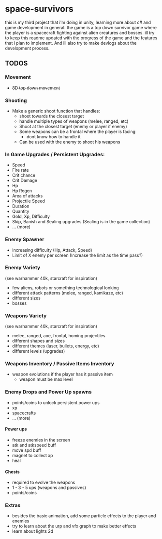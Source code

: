 # space-survivors
this is my third project that i'm doing in unity, learning more about c# and game development in general.
the game is a top down survivor game where the player is a spacecraft fighting against alien creatures and bosses.
ill try to keep this readme updated with the progress of the game and the features that i plan to implement. And ill also try to make devlogs about the development process.
## TODOS
### Movement
- ~~8D top down movement~~
### Shooting
- Make a generic shoot function that handles:
	- shoot towards the closest target
    - handle multiple types of weapons (melee, ranged, etc)
	- Shoot at the closest target (enemy or player if enemy)
	- Some weapons can be a frontal where the player is facing
		- dont know how to handle it
	- Can be used with the enemy to shoot his weapons
### In Game Upgrades / Persistent Upgrades:
- Speed
- Fire rate
- Crit chance
- Crit Damage
- Hp
- Hp Regen
- Area of attacks
- Projectile Speed
- Duration
- Quantity
- Gold, Xp, Difficulty
- Skip, Banish and Sealing upgrades (Sealing is in the game collection)
- ... (more)
### Enemy Spawner
- Increasing difficulty (Hp, Attack, Speed)
- Limit of X enemy per screen (Increase the limit as the time pass?)
### Enemy Variety
(see warhammer 40k, starcraft for inspiration)
- few aliens, robots or something technological looking
- different attack patterns (melee, ranged, kamikaze, etc)
- different sizes
- bosses
### Weapons Variety
(see warhammer 40k, starcraft for inspiration)
- melee, ranged, aoe, frontal, homing projectiles
- different shapes and sizes
- different themes (laser, bullets, energy, etc)
- different levels (upgrades)
### Weapons Inventory / Passive Items Inventory
- weapon evolutions if the player has it passive item
	- weapon must be max level
### Enemy Drops and Power Up spawns
- points/coins to unlock persistent power ups
- xp
- spacecrafts
- ... (more)
#### Power ups
- freeze enemies in the screen
- atk and atkspeed buff
- move spd buff
- magnet to collect xp
- heal
#### Chests
- required to evolve the weapons
- 1 - 3 - 5 ups (weapons and passives)
- points/coins
### Extras
- besides the basic animation, add some particle effects to the player and enemies
- try to learn about the urp and vfx graph to make better effects
- learn about lights 2d 
